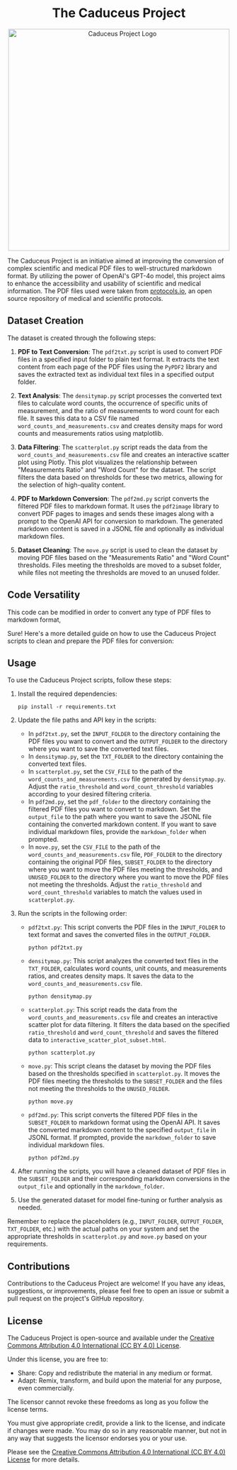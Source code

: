 <h1 align="center">The Caduceus Project</h1>

<p align="center">
  <img src="https://github.com/user-attachments/assets/83e6f624-72e4-4ef9-a683-e7c7df59b73b" alt="Caduceus Project Logo" width="500">
</p>

The Caduceus Project is an initiative aimed at improving the conversion of complex scientific and medical PDF files to well-structured markdown format. By utilizing the power of OpenAI's GPT-4o model, this project aims to enhance the accessibility and usability of scientific and medical information. The PDF files used were taken from [protocols.io](https://github.com/protocolsio/protocols), an open source repository of medical and scientific protocols.

## Dataset Creation

The dataset is created through the following steps:

1. **PDF to Text Conversion**: The `pdf2txt.py` script is used to convert PDF files in a specified input folder to plain text format. It extracts the text content from each page of the PDF files using the `PyPDF2` library and saves the extracted text as individual text files in a specified output folder.

2. **Text Analysis**: The `densitymap.py` script processes the converted text files to calculate word counts, the occurrence of specific units of measurement, and the ratio of measurements to word count for each file. It saves this data to a CSV file named `word_counts_and_measurements.csv` and creates density maps for word counts and measurements ratios using matplotlib.

3. **Data Filtering**: The `scatterplot.py` script reads the data from the `word_counts_and_measurements.csv` file and creates an interactive scatter plot using Plotly. This plot visualizes the relationship between "Measurements Ratio" and "Word Count" for the dataset. The script filters the data based on thresholds for these two metrics, allowing for the selection of high-quality content.

4. **PDF to Markdown Conversion**: The `pdf2md.py` script converts the filtered PDF files to markdown format. It uses the `pdf2image` library to convert PDF pages to images and sends these images along with a prompt to the OpenAI API for conversion to markdown. The generated markdown content is saved in a JSONL file and optionally as individual markdown files.

5. **Dataset Cleaning**: The `move.py` script is used to clean the dataset by moving PDF files based on the "Measurements Ratio" and "Word Count" thresholds. Files meeting the thresholds are moved to a subset folder, while files not meeting the thresholds are moved to an unused folder.

## Code Versatility

This code can be modified in order to convert any type of PDF files to markdown format, 

Sure! Here's a more detailed guide on how to use the Caduceus Project scripts to clean and prepare the PDF files for conversion:

## Usage

To use the Caduceus Project scripts, follow these steps:

1. Install the required dependencies:
   ```
   pip install -r requirements.txt
   ```

2. Update the file paths and API key in the scripts:
   - In `pdf2txt.py`, set the `INPUT_FOLDER` to the directory containing the PDF files you want to convert and the `OUTPUT_FOLDER` to the directory where you want to save the converted text files.
   - In `densitymap.py`, set the `TXT_FOLDER` to the directory containing the converted text files.
   - In `scatterplot.py`, set the `CSV_FILE` to the path of the `word_counts_and_measurements.csv` file generated by `densitymap.py`. Adjust the `ratio_threshold` and `word_count_threshold` variables according to your desired filtering criteria.
   - In `pdf2md.py`, set the `pdf_folder` to the directory containing the filtered PDF files you want to convert to markdown. Set the `output_file` to the path where you want to save the JSONL file containing the converted markdown content. If you want to save individual markdown files, provide the `markdown_folder` when prompted.
   - In `move.py`, set the `CSV_FILE` to the path of the `word_counts_and_measurements.csv` file, `PDF_FOLDER` to the directory containing the original PDF files, `SUBSET_FOLDER` to the directory where you want to move the PDF files meeting the thresholds, and `UNUSED_FOLDER` to the directory where you want to move the PDF files not meeting the thresholds. Adjust the `ratio_threshold` and `word_count_threshold` variables to match the values used in `scatterplot.py`.

3. Run the scripts in the following order:
   - `pdf2txt.py`: This script converts the PDF files in the `INPUT_FOLDER` to text format and saves the converted files in the `OUTPUT_FOLDER`.
     ```
     python pdf2txt.py
     ```

   - `densitymap.py`: This script analyzes the converted text files in the `TXT_FOLDER`, calculates word counts, unit counts, and measurements ratios, and creates density maps. It saves the data to the `word_counts_and_measurements.csv` file.
     ```
     python densitymap.py
     ```

   - `scatterplot.py`: This script reads the data from the `word_counts_and_measurements.csv` file and creates an interactive scatter plot for data filtering. It filters the data based on the specified `ratio_threshold` and `word_count_threshold` and saves the filtered data to `interactive_scatter_plot_subset.html`.
     ```
     python scatterplot.py
     ```

   - `move.py`: This script cleans the dataset by moving the PDF files based on the thresholds specified in `scatterplot.py`. It moves the PDF files meeting the thresholds to the `SUBSET_FOLDER` and the files not meeting the thresholds to the `UNUSED_FOLDER`.
     ```
     python move.py
     ```

   - `pdf2md.py`: This script converts the filtered PDF files in the `SUBSET_FOLDER` to markdown format using the OpenAI API. It saves the converted markdown content to the specified `output_file` in JSONL format. If prompted, provide the `markdown_folder` to save individual markdown files.
     ```
     python pdf2md.py
     ```

4. After running the scripts, you will have a cleaned dataset of PDF files in the `SUBSET_FOLDER` and their corresponding markdown conversions in the `output_file` and optionally in the `markdown_folder`.

5. Use the generated dataset for model fine-tuning or further analysis as needed.

Remember to replace the placeholders (e.g., `INPUT_FOLDER`, `OUTPUT_FOLDER`, `TXT_FOLDER`, etc.) with the actual paths on your system and set the appropriate thresholds in `scatterplot.py` and `move.py` based on your requirements.

## Contributions

Contributions to the Caduceus Project are welcome! If you have any ideas, suggestions, or improvements, please feel free to open an issue or submit a pull request on the project's GitHub repository.

## License

The Caduceus Project is open-source and available under the [Creative Commons Attribution 4.0 International (CC BY 4.0) License](https://creativecommons.org/licenses/by/4.0/).

Under this license, you are free to:
- Share: Copy and redistribute the material in any medium or format.
- Adapt: Remix, transform, and build upon the material for any purpose, even commercially.

The licensor cannot revoke these freedoms as long as you follow the license terms.

You must give appropriate credit, provide a link to the license, and indicate if changes were made. You may do so in any reasonable manner, but not in any way that suggests the licensor endorses you or your use.

Please see the [Creative Commons Attribution 4.0 International (CC BY 4.0) License](https://creativecommons.org/licenses/by/4.0/) for more details.
